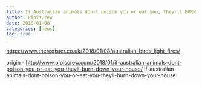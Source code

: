```yaml
---
title: If Australian animals don-t poison you or eat you, they-ll BURN DOWN YOUR HOUSE
author: PipisCrew
date: 2018-01-08
categories: [news]
toc: true
---
```


https://www.theregister.co.uk/2018/01/08/australian_birds_light_fires/

origin - http://www.pipiscrew.com/2018/01/if-australian-animals-dont-poison-you-or-eat-you-theyll-burn-down-your-house/ if-australian-animals-dont-poison-you-or-eat-you-theyll-burn-down-your-house
